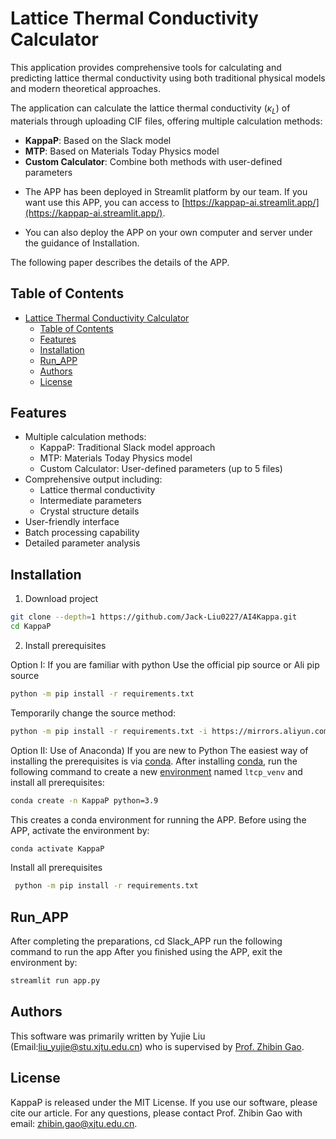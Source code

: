 # Lattice Thermal Conductivity Calculator

This application provides comprehensive tools for calculating and predicting lattice thermal conductivity using both traditional physical models and modern theoretical approaches.

The application can calculate the lattice thermal conductivity ($\kappa_L$) of materials through uploading CIF files, offering multiple calculation methods:
- **KappaP**: Based on the Slack model
- **MTP**: Based on Materials Today Physics model
- **Custom Calculator**: Combine both methods with user-defined parameters

* The APP has been deployed in Streamlit platform by our team. If you want use this APP, you can access to [https://kappap-ai.streamlit.app/](https://kappap-ai.streamlit.app/).

* You can also deploy the APP on your own computer and server under the guidance of Installation.

The following paper describes the details of the APP.

## Table of Contents

- [Lattice Thermal Conductivity Calculator](#lattice-thermal-conductivity-calculator)
  - [Table of Contents](#table-of-contents)
  - [Features](#features)
  - [Installation](#installation)
  - [Run\_APP](#run_app)
  - [Authors](#authors)
  - [License](#license)

## Features

- Multiple calculation methods:
  - KappaP: Traditional Slack model approach
  - MTP: Materials Today Physics model
  - Custom Calculator: User-defined parameters (up to 5 files)
- Comprehensive output including:
  - Lattice thermal conductivity
  - Intermediate parameters
  - Crystal structure details
- User-friendly interface
- Batch processing capability
- Detailed parameter analysis

## Installation


1. Download project

  ```bash
  git clone --depth=1 https://github.com/Jack-Liu0227/AI4Kappa.git
  cd KappaP
  ```
2. Install prerequisites

Option I: If you are familiar with python
    Use the official pip source or Ali pip source
  
  ```bash
  python -m pip install -r requirements.txt 
  ```
  
  Temporarily change the source method:
  
  ```bash
  python -m pip install -r requirements.txt -i https://mirrors.aliyun.com/pypi/simple/
  ```

 Option II: Use of Anaconda) If you are new to Python
    The easiest way of installing the prerequisites is via [conda](https://conda.io/docs/index.html). After installing [conda](http://conda.pydata.org/), run the following command to create a new [environment](https://conda.io/docs/user-guide/tasks/manage-environments.html) named `ltcp_venv` and install all prerequisites:
  ```bash
  conda create -n KappaP python=3.9 
  ```
  
  This creates a conda environment for running the APP. Before using the APP, activate the environment by:
  
  ```bash
  conda activate KappaP  
  ```
  
  Install all prerequisites
 ```bash
  python -m pip install -r requirements.txt
 ```
  

## Run_APP
After completing the preparations, cd Slack_APP run the following command to run the app
After you finished using the APP, exit the environment by:
```bash
streamlit run app.py
```

## Authors

This software was primarily written by Yujie Liu (Email:liu_yujie@stu.xjtu.edu.cn) who is supervised by [Prof. Zhibin Gao](https://gr.xjtu.edu.cn/web/zhibin.gao). 

## License
KappaP is released under the MIT License. 
If you use our software, please cite our article.
For any questions, please contact Prof. Zhibin Gao with email: zhibin.gao@xjtu.edu.cn.
